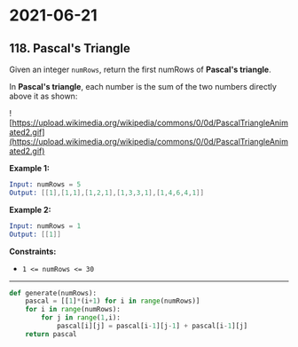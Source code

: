 # 2021-06-21

## 118. Pascal's Triangle

Given an integer `numRows`, return the first numRows of **Pascal's triangle**.

In **Pascal's triangle**, each number is the sum of the two numbers directly above it as shown:

![https://upload.wikimedia.org/wikipedia/commons/0/0d/PascalTriangleAnimated2.gif](https://upload.wikimedia.org/wikipedia/commons/0/0d/PascalTriangleAnimated2.gif)

**Example 1:**

```s
Input: numRows = 5
Output: [[1],[1,1],[1,2,1],[1,3,3,1],[1,4,6,4,1]]
```

**Example 2:**

```s
Input: numRows = 1
Output: [[1]]
```

**Constraints:**

- `1 <= numRows <= 30`

---

```py
def generate(numRows):
    pascal = [[1]*(i+1) for i in range(numRows)]
    for i in range(numRows):
        for j in range(1,i):
            pascal[i][j] = pascal[i-1][j-1] + pascal[i-1][j]
    return pascal
```
